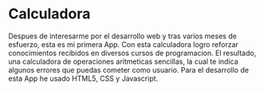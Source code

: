 # Calculadora

<p> Despues de interesarme por el desarrollo web y tras varios meses de esfuerzo, esta es mi primera App.
Con esta calculadora logro reforzar conocimientos recibidos en diversos cursos de programacion. El resultado,
una calculadora de operaciones aritmeticas sencillas, la cual te indica algunos errores que puedas cometer como usuario.
Para el desarrollo de esta App he usado HTML5, CSS y Javascript.<p>

